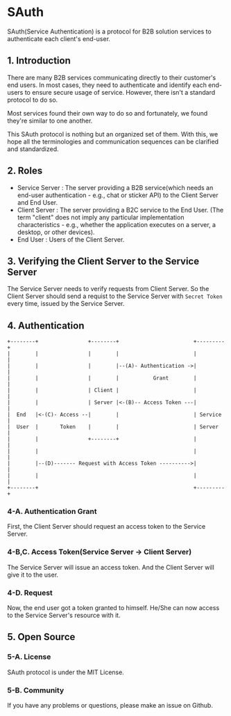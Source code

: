 # SAuth

SAuth(Service Authentication) is a protocol for B2B solution services to authenticate each client's end-user.

## 1. Introduction

There are many B2B services communicating directly to their customer's end users. In most cases, they need to authenticate and identify each end-users to ensure secure usage of service. However, there isn't a standard protocol to do so.

Most services found their own way to do so and fortunately, we found they're similar to one another.

This SAuth protocol is nothing but an organized set of them. With this, we hope all the terminologies and communication sequences can be clarified and standardized.

## 2. Roles

- Service Server : The server providing a B2B service(which needs an end-user authentication - e.g., chat or sticker API) to the Client Server and End User.
- Client Server : The server providing a B2C service to the End User. (The term "client" does not imply any particular implementation characteristics - e.g., whether the application executes on a server, a desktop, or other devices).
- End User : Users of the Client Server.

## 3. Verifying the Client Server to the Service Server

The Service Server needs to verify requests from Client Server. So the Client Server should send a requist to the Service Server with `Secret Token` every time, issued by the Service Server.

## 4. Authentication

    +--------+                +--------+                        +---------+
    |        |                |        |                        |         |
    |        |                |        |--(A)- Authentication ->|         |
    |        |                |        |           Grant        |         |
    |        |                | Client |                        |         |
    |        |                | Server |<-(B)-- Access Token ---|         |
    |  End   |<-(C)- Access --|        |                        | Service |
    |  User  |       Token    |        |                        | Server  |
    |        |                +--------+                        |         |
    |        |                                                  |         |
    |        |--(D)------- Request with Access Token ---------->|         |
    |        |                                                  |         |
    +--------+                                                  +---------+

### 4-A. Authentication Grant

First, the Client Server should request an access token to the Service Server.

### 4-B,C. Access Token(Service Server -> Client Server)

The Service Server will issue an access token. And the Client Server will give it to the user.

### 4-D. Request

Now, the end user got a token granted to himself. He/She can now access to the Service Server's resource with it.

## 5. Open Source

### 5-A. License

SAuth protocol is under the MIT License.

### 5-B. Community

If you have any problems or questions, please make an issue on Github.
